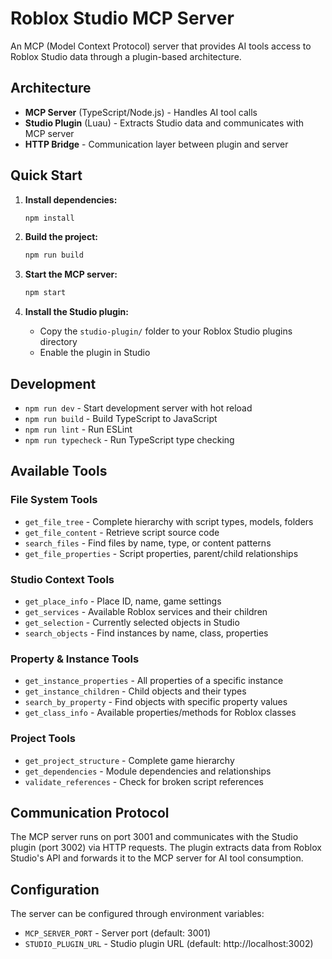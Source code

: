 # Roblox Studio MCP Server

An MCP (Model Context Protocol) server that provides AI tools access to Roblox Studio data through a plugin-based architecture.

## Architecture

- **MCP Server** (TypeScript/Node.js) - Handles AI tool calls
- **Studio Plugin** (Luau) - Extracts Studio data and communicates with MCP server
- **HTTP Bridge** - Communication layer between plugin and server

## Quick Start

1. **Install dependencies:**
   ```bash
   npm install
   ```

2. **Build the project:**
   ```bash
   npm run build
   ```

3. **Start the MCP server:**
   ```bash
   npm start
   ```

4. **Install the Studio plugin:**
   - Copy the `studio-plugin/` folder to your Roblox Studio plugins directory
   - Enable the plugin in Studio

## Development

- `npm run dev` - Start development server with hot reload
- `npm run build` - Build TypeScript to JavaScript
- `npm run lint` - Run ESLint
- `npm run typecheck` - Run TypeScript type checking

## Available Tools

### File System Tools
- `get_file_tree` - Complete hierarchy with script types, models, folders
- `get_file_content` - Retrieve script source code
- `search_files` - Find files by name, type, or content patterns
- `get_file_properties` - Script properties, parent/child relationships

### Studio Context Tools
- `get_place_info` - Place ID, name, game settings
- `get_services` - Available Roblox services and their children
- `get_selection` - Currently selected objects in Studio
- `search_objects` - Find instances by name, class, properties

### Property & Instance Tools
- `get_instance_properties` - All properties of a specific instance
- `get_instance_children` - Child objects and their types
- `search_by_property` - Find objects with specific property values
- `get_class_info` - Available properties/methods for Roblox classes

### Project Tools
- `get_project_structure` - Complete game hierarchy
- `get_dependencies` - Module dependencies and relationships
- `validate_references` - Check for broken script references

## Communication Protocol

The MCP server runs on port 3001 and communicates with the Studio plugin (port 3002) via HTTP requests. The plugin extracts data from Roblox Studio's API and forwards it to the MCP server for AI tool consumption.

## Configuration

The server can be configured through environment variables:
- `MCP_SERVER_PORT` - Server port (default: 3001)
- `STUDIO_PLUGIN_URL` - Studio plugin URL (default: http://localhost:3002)